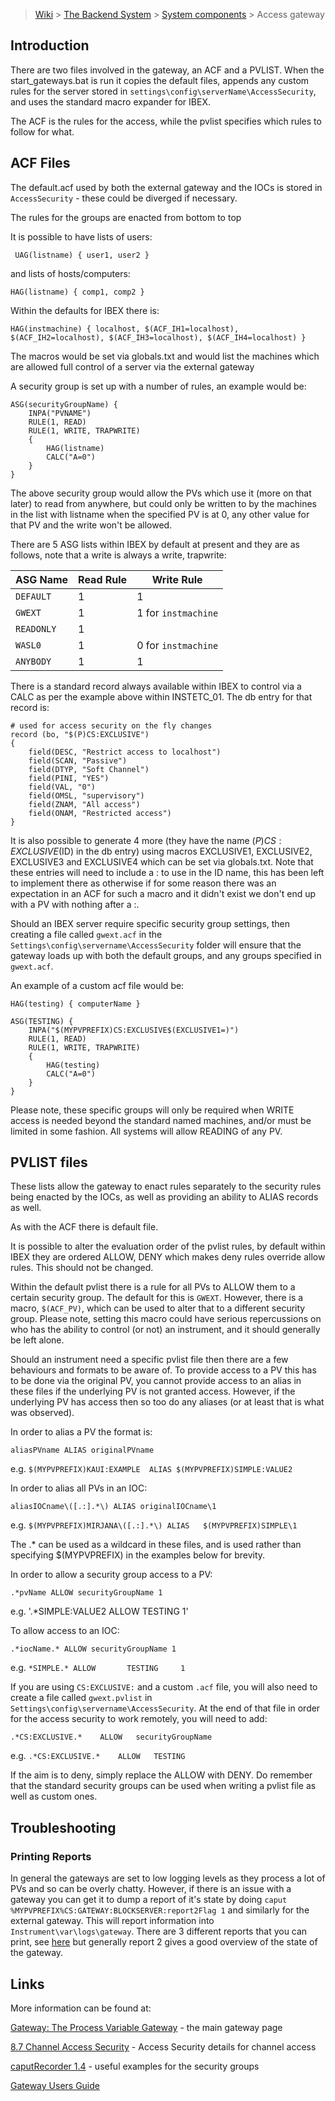 > [Wiki](Home) > [The Backend System](The-Backend-System) > [System components](System-components) > Access gateway

## Introduction

There are two files involved in the gateway, an ACF and a PVLIST. When the start_gateways.bat is run it copies the default files, appends any custom rules for the server stored in `settings\config\serverName\AccessSecurity`, and uses the standard macro expander for IBEX.

The ACF is the rules for the access, while the pvlist specifies which rules to follow for what.

## ACF Files

The default.acf used by both the external gateway and the IOCs is stored in `AccessSecurity` - these could be diverged if necessary.

The rules for the groups are enacted from bottom to top

It is possible to have lists of users:

` UAG(listname) { user1, user2 }`

and lists of hosts/computers:

`HAG(listname) { comp1, comp2 }`

Within the defaults for IBEX there is:

`HAG(instmachine) { localhost, $(ACF_IH1=localhost), $(ACF_IH2=localhost), $(ACF_IH3=localhost), $(ACF_IH4=localhost) }`

The macros would be set via globals.txt and would list the machines which are allowed full control of a server via the external gateway

A security group is set up with a number of rules, an example would be:
```
ASG(securityGroupName) {
	INPA("PVNAME")
	RULE(1, READ)
	RULE(1, WRITE, TRAPWRITE)
	{
		HAG(listname)
		CALC("A=0")
	}
}
```
The above security group would allow the PVs which use it (more on that later) to read from anywhere, but could only be written to by the machines in the list with listname when the specified PV is at 0, any other value for that PV and the write won't be allowed.

There are 5 ASG lists within IBEX by default at present and they are as follows, note that a write is always a write, trapwrite:

ASG Name | Read Rule | Write Rule
--- | --- | ---
`DEFAULT` | 1 | 1
`GWEXT` | 1 | 1 for `instmachine`
`READONLY` | 1 |
`WASL0` | 1 | 0 for `instmachine`
`ANYBODY` | 1 | 1

There is a standard record always available within IBEX to control via a CALC as per the example above within INSTETC_01. The db entry for that record is:
```
# used for access security on the fly changes
record (bo, "$(P)CS:EXCLUSIVE") 
{
	field(DESC, "Restrict access to localhost")
	field(SCAN, "Passive")
	field(DTYP, "Soft Channel")
    field(PINI, "YES")
    field(VAL, "0")
    field(OMSL, "supervisory")
    field(ZNAM, "All access")
    field(ONAM, "Restricted access")
}
```

It is also possible to generate 4 more (they have the name $(P)CS:EXCLUSIVE$(ID) in the db entry) using macros EXCLUSIVE1, EXCLUSIVE2, EXCLUSIVE3 and EXCLUSIVE4 which can be set via globals.txt. Note that these entries will need to include a : to use in the ID name, this has been left to implement there as otherwise if for some reason there was an expectation in an ACF for such a macro and it didn't exist we don't end up with a PV with nothing after a :.

Should an IBEX server require specific security group settings, then creating a file called `gwext.acf` in the `Settings\config\servername\AccessSecurity` folder will ensure that the gateway loads up with both the default groups, and any groups specified in `gwext.acf`.

An example of a custom acf file would be:
```
HAG(testing) { computerName }

ASG(TESTING) {
    INPA("$(MYPVPREFIX)CS:EXCLUSIVE$(EXCLUSIVE1=)")
    RULE(1, READ)
    RULE(1, WRITE, TRAPWRITE)
    {
        HAG(testing)
        CALC("A=0")
    }
}

```

Please note, these specific groups will only be required when WRITE access is needed beyond the standard named machines, and/or must be limited in some fashion. All systems will allow READING of any PV.

## PVLIST files

These lists allow the gateway to enact rules separately to the security rules being enacted by the IOCs, as well as providing an ability to ALIAS records as well.

As with the ACF there is default file.

It is possible to alter the evaluation order of the pvlist rules, by default within IBEX they are ordered ALLOW, DENY which makes deny rules override allow rules. This should not be changed.

Within the default pvlist there is a rule for all PVs to ALLOW them to a certain security group. The default for this is `GWEXT`. However, there is a macro, `$(ACF_PV)`, which can be used to alter that to a different security group. Please note, setting this macro could have serious repercussions on who has the ability to control (or not) an instrument, and it should generally be left alone.

Should an instrument need a specific pvlist file then there are a few behaviours and formats to be aware of. To provide access to a PV this has to be done via the original PV, you cannot provide access to an alias in these files if the underlying PV is not granted access. However, if the underlying PV has access then so too do any aliases (or at least that is what was observed). 

In order to alias a PV the format is:

`aliasPVname ALIAS originalPVname`

e.g. `$(MYPVPREFIX)KAUI:EXAMPLE  ALIAS $(MYPVPREFIX)SIMPLE:VALUE2`

In order to alias all PVs in an IOC:

`aliasIOCname\([.:].*\) ALIAS originalIOCname\1`

e.g. `$(MYPVPREFIX)MIRJANA\([.:].*\) ALIAS   $(MYPVPREFIX)SIMPLE\1`

The .* can be used as a wildcard in these files, and is used rather than specifying $(MYPVPREFIX) in the examples below for brevity.

In order to allow a security group access to a PV:

`.*pvName ALLOW securityGroupName 1`

e.g. '.*SIMPLE:VALUE2 ALLOW   TESTING 1'

To allow access to an IOC:

`.*iocName.* ALLOW securityGroupName 1`

e.g. `*SIMPLE.* ALLOW       TESTING     1`

If you are using `CS:EXCLUSIVE:` and a custom `.acf` file, you will also need to create a file called `gwext.pvlist` in `Settings\config\servername\AccessSecurity`. At the end of that file in order for the access security to work remotely, you will need to add:

`.*CS:EXCLUSIVE.*    ALLOW   securityGroupName`

e.g. `.*CS:EXCLUSIVE.*    ALLOW   TESTING`

If the aim is to deny, simply replace the ALLOW with DENY. Do remember that the standard security groups can be used when writing a pvlist file as well as custom ones.

## Troubleshooting

### Printing Reports
In general the gateways are set to low logging levels as they process a lot of PVs and so can be overly chatty. However, if there is an issue with a gateway you can get it to dump a report of it's state by doing `caput %MYPVPREFIX%CS:GATEWAY:BLOCKSERVER:report2Flag 1` and similarly for the external gateway. This will report information into `Instrument\var\logs\gateway`. There are 3 different reports that you can print, see [here](https://epics.anl.gov/EpicsDocumentation/ExtensionsManuals/Gateway/Gateway.html#Report) but generally report 2 gives a good overview of the state of the gateway.

## Links

More information can be found at:

[Gateway: The Process Variable Gateway](http://www.aps.anl.gov/epics/extensions/gateway/) - the main gateway page

[8.7 Channel Access Security](http://www.aps.anl.gov/epics/base/R3-14/12-docs/AppDevGuide/node9.html#SECTION00970000000000000000) - Access Security details for channel access

[caputRecorder 1.4](https://epics.anl.gov/bcda/synApps/caputRecorder/caputRecorder.html) - useful examples for the security groups

[Gateway Users Guide](http://www.aps.anl.gov/epics/EpicsDocumentation/ExtensionsManuals/Gateway/Gateway.html)
